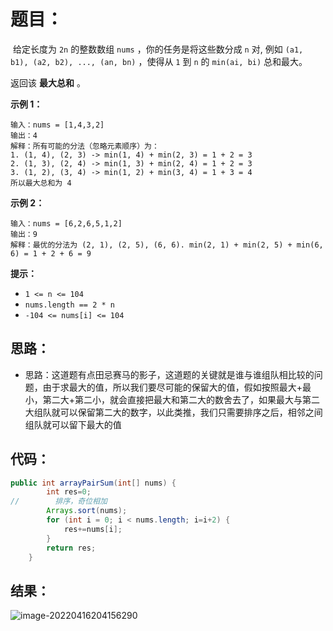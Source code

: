 # 题目：

​	给定长度为 `2n` 的整数数组 `nums` ，你的任务是将这些数分成 `n` 对, 例如 `(a1, b1), (a2, b2), ..., (an, bn)` ，使得从 `1` 到 `n` 的 `min(ai, bi)` 总和最大。

返回该 **最大总和** 。

**示例 1：**

```
输入：nums = [1,4,3,2]
输出：4
解释：所有可能的分法（忽略元素顺序）为：
1. (1, 4), (2, 3) -> min(1, 4) + min(2, 3) = 1 + 2 = 3
2. (1, 3), (2, 4) -> min(1, 3) + min(2, 4) = 1 + 2 = 3
3. (1, 2), (3, 4) -> min(1, 2) + min(3, 4) = 1 + 3 = 4
所以最大总和为 4
```

**示例 2：**

```
输入：nums = [6,2,6,5,1,2]
输出：9
解释：最优的分法为 (2, 1), (2, 5), (6, 6). min(2, 1) + min(2, 5) + min(6, 6) = 1 + 2 + 6 = 9
```

**提示：**

- `1 <= n <= 104`
- `nums.length == 2 * n`
- `-104 <= nums[i] <= 104`

## 思路：

- 思路：这道题有点田忌赛马的影子，这道题的关键就是谁与谁组队相比较的问题，由于求最大的值，所以我们要尽可能的保留大的值，假如按照最大+最小，第二大+第二小，就会直接把最大和第二大的数舍去了，如果最大与第二大组队就可以保留第二大的数字，以此类推，我们只需要排序之后，相邻之间组队就可以留下最大的值

## 代码：

```java
public int arrayPairSum(int[] nums) {
        int res=0;
//        排序，奇位相加
        Arrays.sort(nums);
        for (int i = 0; i < nums.length; i=i+2) {
            res+=nums[i];
        }
        return res;
    }
```

## 结果：

![image-20220416204156290](https://misteryliu.oss-cn-beijing.aliyuncs.com/image/image-20220416204156290.png)